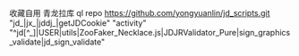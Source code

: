 收藏自用
青龙拉库 ql repo https://github.com/yongyuanlin/jd_scripts.git "jd_|jx_|jddj_|getJDCookie" "activity" "^jd[^_]|USER|utils|ZooFaker_Necklace.js|JDJRValidator_Pure|sign_graphics_validate|jd_sign_validate"